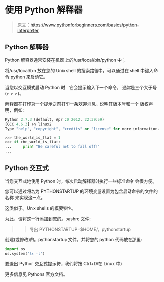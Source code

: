 # 使用 Python 解释器

> 原文：<https://www.pythonforbeginners.com/basics/python-interpreter>

## Python 解释器

Python 解释器通常安装在机器
上的/usr/local/bin/python 中；

将/usr/local/bin 放在您的 Unix shell 的搜索路径中，可以通过在 shell 中键入命令:python 来启动它。

当您以交互模式启动 Python 时，它会提示输入下一个命令，
通常是三个大于号(> > >)。

解释器在打印第一个提示之前打印一条欢迎消息，说明其版本号和一个
版权声明，例如:

```py
Python 2.7.3 (default, Apr 20 2012, 22:39:59) 
[GCC 4.6.3] on linux2
Type "help", "copyright", "credits" or "license" for more information.

>>> the_world_is_flat = 1
>>> if the_world_is_flat:
...     print "Be careful not to fall off!"
... 
```

## Python 交互式

当您交互式地使用 Python 时，每次启动解释器时执行一些标准命令
会很方便。

您可以通过将名为 PYTHONSTARTUP 的环境变量设置为包含启动命令的文件的名称
来实现这一点。

这类似于。Unix shells 的概要特性。

为此，请将这一行添加到您的。bashrc 文件:
> >导出 PYTHONSTARTUP=$HOME/。pythonstartup

创建(或修改)的。pythonstartup 文件，并将您的 python 代码放在那里:

```py
import os
os.system('ls -l') 
```

要退出 Python 交互式提示符，我们将按 Ctrl+D(在 Linux 中)

更多信息见 Pythons 官方文档。